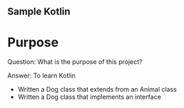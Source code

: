 ## Sample Kotlin

# Purpose

Question:
What is the purpose of this project?

Answer:
To learn Kotlin

* Written a Dog class that extends from an Animal class
* Written a Dog class that implements an interface